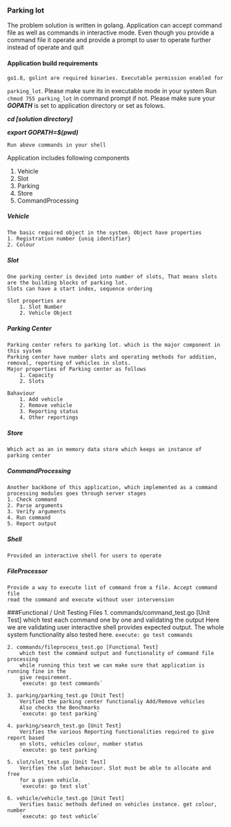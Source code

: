 ### Parking lot
The problem solution is written in golang. Application can accept command file 
as well as commands in interactive mode.
Even though you provide a command file it operate and provide a prompt to user to 
operate further instead of operate and quit

#### Application build requirements
    go1.8, golint are required binaries. Executable permission enabled for 
`parking_lot`. Please make sure its in executable mode in your system
    Run 
    `chmod 755 parking_lot`
    in command prompt if not.
   Please make sure your  ***GOPATH*** is set to application directory
   or set as folows.
   
   ***cd [solution directory]***
   
   ***export GOPATH=$(pwd)***
   
    Run above commands in your shell
   
Application includes following components

1. Vehicle
2. Slot
3. Parking
4. Store
5. CommandProcessing

##### Vehicle
    The basic required object in the system. Object have properties
    1. Registration number {uniq identifier}
    2. Colour

##### Slot
    One parking center is devided into number of slots, That means slots
    are the building blocks of parking lot.
    Slots can have a start index, sequence ordering
    
    Slot properties are
        1. Slot Number
        2. Vehicle Object
 
##### Parking Center
    Parking center refers to parking lot. which is the major component in this system
    Parking center have number slots and operating methods for addition,
    removal, reporting of vehicles in slots.
    Major properties of Parking center as follows
        1. Capacity
        2. Slots
    
    Bahaviour 
        1. Add vehicle
        2. Remove vehicle
        3. Reporting status
        4. Other reportings
  
##### Store
    Which act as an in memory data store which keeps an instance of parking center

##### CommandProcessing
    Another backbone of this application, which implemented as a command
    processing modules goes through server stages
    1. Check command
    2. Parse arguments
    3. Verify arguments
    4. Run command
    5. Report output

##### Shell
    Provided an interactive shell for users to operate

##### FileProcessor
    Provide a way to execute list of command from a file. Accept command file
    read the command and execute without user intervension
    
###Functional / Unit Testing Files
    1. commands/command_test.go [Unit Test]
        which test each command one by one and validating the output
        Here we are validating user interactive shell provides expected output.
        The whole system functionality also tested here.
        `execute: go test commands`
        
    2. commands/fileprocess_test.go [Functional Test]
        which test the command output and functionality of command file processing
        while running this test we can make sure that application is running fine in the 
        give requirement.
        `execute: go test commands`
        
    3. parking/parking_test.go [Unit Test]
        Verified the parking center functionaliy Add/Remove vehicles
        Also checks the Benchmarks
        `execute: go test parking`
        
    4. parking/search_test.go [Unit Test]
        Verifies the various Reporting functionalities required to give report based
        on slots, vehicles colour, number status
        `execute: go test parking`
        
    5. slot/slot_test.go [Unit Test]
        Verifies the slot behaviour. Slot must be able to allocate and free
        for a given vehicle.
        `execute: go test slot`
        
    6. vehicle/vehicle_test.go [Unit Test]
        Verifies basic methods defined on vehicles instance. get colour, number
        `execute: go test vehicle`
   